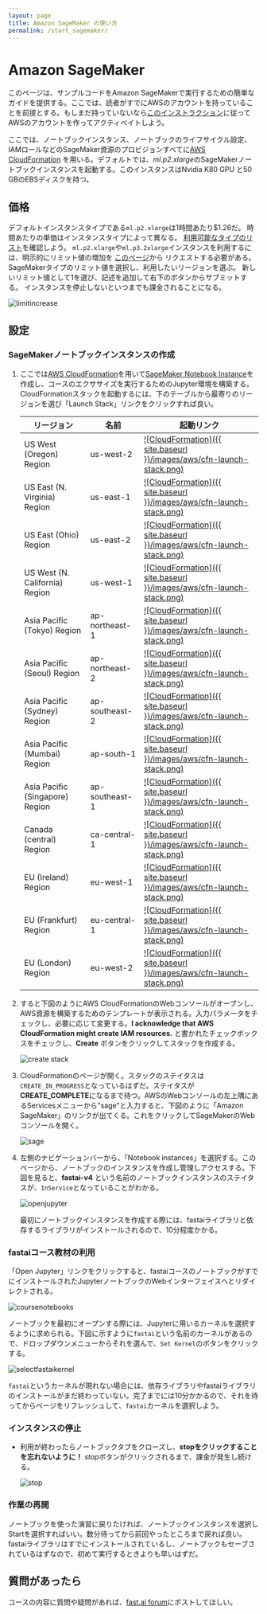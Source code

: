 ```yaml
---
layout: page
title: Amazon SageMaker の使い方
permalink: /start_sagemaker/
---
```

# Amazon SageMaker

このページは、サンプルコードをAmazon SageMakerで実行するための簡単なガイドを提供する。ここでは、読者がすでにAWSのアカウントを持っていることを前提とする。もしまだ持っていないなら[このインストラクション](https://aws.amazon.com/premiumsupport/knowledge-center/create-and-activate-aws-account/)に従ってAWSのアカウントを作ってアクティベイトしよう。

ここでは、ノートブックインスタンス、ノートブックのライフサイクル設定、IAMロールなどのSageMaker資源のプロビジョンすべてに[AWS CloudFormation](https://aws.amazon.com/cloudformation/) を用いる。デフォルトでは、*ml.p2.xlarge*のSageMakerノートブックインスタンスを起動する。このインスタンスはNvidia K80 GPU と50 GBのEBSディスクを持つ。


## 価格

デフォルトインスタンスタイプである`ml.p2.xlarge`は1時間あたり$1.26だ。
時間あたりの単価はインスタンスタイプによって異なる。
[利用可能なタイプのリスト](https://aws.amazon.com/sagemaker/pricing/)を確認しよう。
`ml.p2.xlarge`や`ml.p3.2xlarge`インスタンスを利用するには、明示的にリミット値の増加を
[このページ](https://console.aws.amazon.com/support/home#/case/create?issueType=service-limit-increase)から
リクエストする必要がある。
SageMakerタイプのリミット値を選択し、利用したいリージョンを選ぶ。
新しいリミット値として1を選び、記述を追加して右下のボタンからサブミットする。
インスタンスを停止しないといつまでも課金されることになる。

 <img alt="limitincrease" src="{{ site.baseurl }}/images/aws/increase_limit_sagemaker.png" class="screenshot">

## 設定

### SageMakerノートブックインスタンスの作成

1. ここでは[AWS CloudFormation](https://aws.amazon.com/cloudformation/)を用いて[SageMaker Notebook Instance](https://docs.aws.amazon.com/sagemaker/latest/dg/nbi.html)を作成し、コースのエクササイズを実行するためのJupyter環境を構築する。CloudFormationスタックを起動するには、下のテーブルから最寄りのリージョンを選び「Launch Stack」リンクをクリックすれば良い。

    リージョン | 名前 | 起動リンク
    --- | --- | ---
    US West (Oregon) Region | us-west-2 | [![CloudFormation]({{ site.baseurl }}/images/aws/cfn-launch-stack.png)](https://us-west-2.console.aws.amazon.com/cloudformation/home?region=us-west-2#/stacks/create/review?filter=active&templateURL=https://fastai-cfn.s3.amazonaws.com/sagemaker-cfn-course-v4.yml&stackName=FastaiSageMakerStack)
    US East (N. Virginia) Region | us-east-1 | [![CloudFormation]({{ site.baseurl }}/images/aws/cfn-launch-stack.png)](https://us-east-1.console.aws.amazon.com/cloudformation/home?region=us-east-1#/stacks/create/review?filter=active&templateURL=https://fastai-cfn.s3.amazonaws.com/sagemaker-cfn-course-v4.yml&stackName=FastaiSageMakerStack)
    US East (Ohio) Region | us-east-2 | [![CloudFormation]({{ site.baseurl }}/images/aws/cfn-launch-stack.png)](https://us-east-2.console.aws.amazon.com/cloudformation/home?region=us-east-2#/stacks/create/review?filter=active&templateURL=https://fastai-cfn.s3.amazonaws.com/sagemaker-cfn-course-v4.yml&stackName=FastaiSageMakerStack)
    US West (N. California) Region | us-west-1 | [![CloudFormation]({{ site.baseurl }}/images/aws/cfn-launch-stack.png)](https://us-west-1.console.aws.amazon.com/cloudformation/home?region=us-west-1#/stacks/create/review?filter=active&templateURL=https://fastai-cfn.s3.amazonaws.com/sagemaker-cfn-course-v4.yml&stackName=FastaiSageMakerStack)    
    Asia Pacific (Tokyo) Region | ap-northeast-1 | [![CloudFormation]({{ site.baseurl }}/images/aws/cfn-launch-stack.png)](https://ap-northeast-1.console.aws.amazon.com/cloudformation/home?region=ap-northeast-1#/stacks/create/review?filter=active&templateURL=https://fastai-cfn.s3.amazonaws.com/sagemaker-cfn-course-v4.yml&stackName=FastaiSageMakerStack)
    Asia Pacific (Seoul) Region | ap-northeast-2 | [![CloudFormation]({{ site.baseurl }}/images/aws/cfn-launch-stack.png)](https://ap-northeast-2.console.aws.amazon.com/cloudformation/home?region=ap-northeast-2#/stacks/create/review?filter=active&templateURL=https://fastai-cfn.s3.amazonaws.com/sagemaker-cfn-course-v4.yml&stackName=FastaiSageMakerStack)
    Asia Pacific (Sydney) Region | ap-southeast-2 | [![CloudFormation]({{ site.baseurl }}/images/aws/cfn-launch-stack.png)](https://ap-southeast-2.console.aws.amazon.com/cloudformation/home?region=ap-southeast-2#/stacks/create/review?filter=active&templateURL=https://fastai-cfn.s3.amazonaws.com/sagemaker-cfn-course-v4.yml&stackName=FastaiSageMakerStack)
    Asia Pacific (Mumbai) Region | ap-south-1 | [![CloudFormation]({{ site.baseurl }}/images/aws/cfn-launch-stack.png)](https://ap-south-1.console.aws.amazon.com/cloudformation/home?region=ap-south-1#/stacks/create/review?filter=active&templateURL=https://fastai-cfn.s3.amazonaws.com/sagemaker-cfn-course-v4.yml&stackName=FastaiSageMakerStack) 
    Asia Pacific (Singapore) Region | ap-southeast-1 | [![CloudFormation]({{ site.baseurl }}/images/aws/cfn-launch-stack.png)](https://ap-southeast-1.console.aws.amazon.com/cloudformation/home?region=ap-southeast-1#/stacks/create/review?filter=active&templateURL=https://fastai-cfn.s3.amazonaws.com/sagemaker-cfn-course-v4.yml&stackName=FastaiSageMakerStack)           
    Canada (central) Region | ca-central-1 | [![CloudFormation]({{ site.baseurl }}/images/aws/cfn-launch-stack.png)](https://ca-central-1.console.aws.amazon.com/cloudformation/home?region=ca-central-1#/stacks/create/review?filter=active&templateURL=https://fastai-cfn.s3.amazonaws.com/sagemaker-cfn-course-v4.yml&stackName=FastaiSageMakerStack)       
    EU (Ireland) Region | eu-west-1 | [![CloudFormation]({{ site.baseurl }}/images/aws/cfn-launch-stack.png)](https://eu-west-1.console.aws.amazon.com/cloudformation/home?region=eu-west-1#/stacks/create/review?filter=active&templateURL=https://fastai-cfn.s3.amazonaws.com/sagemaker-cfn-course-v4.yml&stackName=FastaiSageMakerStack)
    EU (Frankfurt) Region | eu-central-1 | [![CloudFormation]({{ site.baseurl }}/images/aws/cfn-launch-stack.png)](https://eu-central-1.console.aws.amazon.com/cloudformation/home?region=eu-central-1#/stacks/create/review?filter=active&templateURL=https://fastai-cfn.s3.amazonaws.com/sagemaker-cfn-course-v4.yml&stackName=FastaiSageMakerStack)
    EU (London) Region | eu-west-2 | [![CloudFormation]({{ site.baseurl }}/images/aws/cfn-launch-stack.png)](https://eu-west-2.console.aws.amazon.com/cloudformation/home?region=eu-west-2#/stacks/create/review?filter=active&templateURL=https://fastai-cfn.s3.amazonaws.com/sagemaker-cfn-course-v4.yml&stackName=FastaiSageMakerStack)    

1. すると下図のようにAWS CloudFormationのWebコンソールがオープンし、AWS資源を構築するためのテンプレートが表示される。入力パラメータをチェックし、必要に応じて変更する。**I acknowledge that AWS CloudFormation might create IAM resources.** 
と書かれたチェックボックスをチェックし、**Create** ボタンをクリックしてスタックを作成する。

    <img alt="create stack" src="{{ site.baseurl }}/images/sagemaker/create_stack.png" class="screenshot">

1. CloudFormationのページが開く。スタックのステイタスは`CREATE_IN_PROGRESS`となっているはずだ。ステイタスが**CREATE_COMPLETE**になるまで待つ。AWSのWebコンソールの左上隅にあるServicesメニューから"sage"と入力すると、下図のように「Amazon SageMaker」のリンクが出てくる。これをクリックしてSageMakerのWebコンソールを開く。


   <img alt="sage" src="{{ site.baseurl }}/images/sagemaker/01.png" class="screenshot">

1. 左側のナビゲーションバーから、「Notebook instances」を選択する。このページから、ノートブックのインスタンスを作成し管理しアクセスする。下図を見ると、**fastai-v4** という名前のノートブックインスタンスのステイタスが、`InService`となっていることがわかる。

   <img alt="openjupyter" src="{{ site.baseurl }}/images/sagemaker/open_juypter.png" class="screenshot">
   
   最初にノートブックインスタンスを作成する際には、fastaiライブラリと依存するライブラリがインストールされるので、10分程度かかる。
      
### fastaiコース教材の利用

「Open Jupyter」リンクをクリックすると、fastaiコースのノートブックがすでにインストールされたJupyterノートブックのWebインターフェイスへとリダイレクトされる。

<img alt="coursenotebooks" src="{{ site.baseurl }}/images/sagemaker/course_notebooks.png" class="screenshot">

ノートブックを最初にオープンする際には、Jupyterに用いるカーネルを選択するように求められる。下図に示すように`fastai`という名前のカーネルがあるので、ドロップダウンメニューからそれを選んで、`Set Kernel`のボタンをクリックする。

<img alt="selectfastaikernel" src="{{ site.baseurl }}/images/sagemaker/selectkernel.png" class="screenshot">

`fastai`というカーネルが現れない場合には、依存ライブラリやfastaiライブラリのインストールがまだ終わっていない。完了までには10分かかるので、それを待ってからページをリフレッシュして、`fastai`カーネルを選択しよう。

### インスタンスの停止

- 利用が終わったらノートブックタブをクローズし、**stopをクリックすることを忘れないように！** *stop*ボタンがクリックされるまで、課金が発生し続ける。

    <img alt="stop" src="{{ site.baseurl }}/images/sagemaker/stop_instance.png" class="screenshot">


### 作業の再開

ノートブックを使った演習に戻りたければ、ノートブックインスタンスを選択しStartを選択すればいい。数分待ってから前回やったところまで戻れば良い。fastaiライブラリはすでにインストールされているし、ノートブックもセーブされているはずなので、初めて実行するときよりも早いはずだ。

## 質問があったら

コースの内容に質問や疑問があれば、[fast.ai forum](http://forums.fast.ai/)にポストしてほしい。
